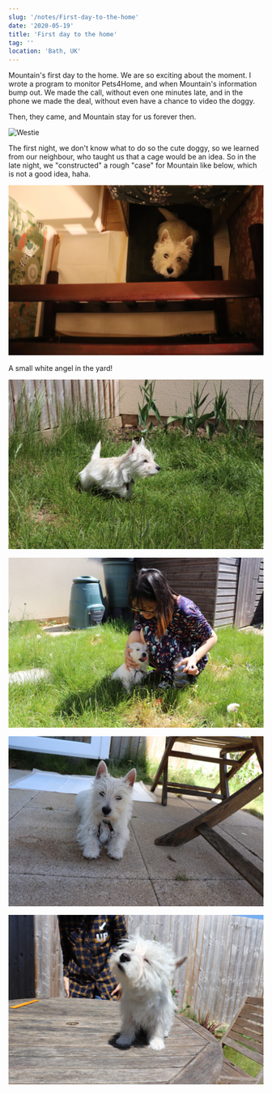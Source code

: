 ```yaml
---
slug: '/notes/First-day-to-the-home'
date: '2020-05-19'
title: 'First day to the home'
tag: ''
location: 'Bath, UK'
---
```


Mountain's first day to the home. We are so exciting about the moment. I wrote a program to monitor Pets4Home, and when Mountain's information bump out. We made the call, without even one minutes late, and in the phone we made the deal, without even have a chance to video the doggy.

Then, they came, and Mountain stay for us forever then.

![Westie](figure1.jpeg)

The first night, we don't know what to do so the cute doggy, so we learned from our neighbour, who taught us that a cage would be an idea. So in the late night, we "constructed" a rough "case" for Mountain like below, which is not a good idea, haha.

![Westie](figure2.jpeg)

A small white angel in the yard!

![Westie](figure3.jpeg)

![Westie](figure4.jpeg)

![Westie](figure5.jpeg)

![Westie](figure6.jpeg)